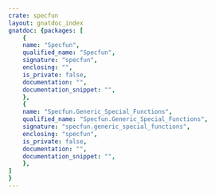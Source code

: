 ```yaml
---
crate: specfun
layout: gnatdoc_index
gnatdoc: {packages: [
    {
    name: "Specfun",
    qualified_name: "Specfun",
    signature: "specfun",
    enclosing: "",
    is_private: false,
    documentation: "",
    documentation_snippet: "",
    },
    {
    name: "Specfun.Generic_Special_Functions",
    qualified_name: "Specfun.Generic_Special_Functions",
    signature: "specfun.generic_special_functions",
    enclosing: "specfun",
    is_private: false,
    documentation: "",
    documentation_snippet: "",
    },
]
}
---
```

